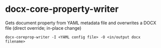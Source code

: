 # docx-core-property-writer

Gets document property from YAML metadata file and overwrites a DOCX file
(direct override; in-place change)

```shell
docx-coreprop-writer -I <YAML config file> -O <in/output docx filename>
```
